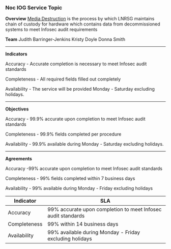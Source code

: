 
### **Noc IOG Service Topic**

**Overview**
[Media Destruction](https://confluence.rsi.lexisnexis.com/display/NW/Media+Destruction) is the process by which LNRSG maintains chain of custody for hardware which contains data from decommissioned systems to meet Infosec audit requirements
 

**Team**
Judith Barringer-Jenkins
Kristy Doyle
Donna Smith

---------------------------------------------------------------------------------------------------------------------------------------------------
**Indicators**

Accuracy  - Accurate completion is necessary to meet Infosec audit standards

Completeness - All required fields filled out completely

Availability - The service will be provided Monday - Saturday excluding holidays.

---------------------------------------------------------------------------------------------------------------------------------------------------
**Objectives**

Accuracy - 99.9% accurate upon completion to meet Infosec audit standards

Completeness - 99.9% fields completed per procedure

Availability - 99.9% available during Monday - Saturday excluding holidays.

---------------------------------------------------------------------------------------------------------------------------------------------------
**Agreements**

Accuracy -99% accurate upon completion to meet Infosec audit standards

Completeness - 99% fields completed within 7 business days

Availability - 99% available during Monday - Friday excluding holidays

<html>
<body>
<!--StartFragment-->

Indicator | SLA
-- | --
Accuracy | 99% accurate upon completion to meet Infosec audit standards
Completeness | 99% within 14 business days
Availability | 99% available during Monday - Friday excluding holidays



<!--EndFragment-->
</body>
</html>
